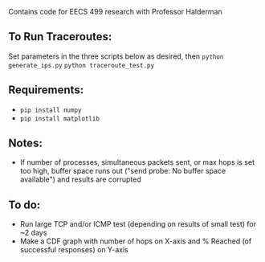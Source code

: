 Contains code for EECS 499 research with Professor Halderman

## To Run Traceroutes: 
Set parameters in the three scripts below as desired, then
`python generate_ips.py`
`python traceroute_test.py`

## Requirements:
- `pip install numpy`
- `pip install matplotlib`

## Notes:
- If number of processes, simultaneous packets sent, or max hops is set too high, buffer space runs out ("send probe: No buffer space available") and results are corrupted

## To do:
- Run large TCP and/or ICMP test (depending on results of small test) for ~2 days
- Make a CDF graph with number of hops on X-axis and % Reached (of successful responses) on Y-axis
